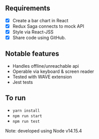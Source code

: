 ## Requirements

- [x] Create a bar chart in React
- [x] Redux Saga connects to mock API
- [x] Style via React-JSS
- [x] Share code using GitHub.

## Notable features

- Handles offline/unreachable api
- Operable via keyboard & screen reader
- Tested with WAVE extension
- Jest tests

## To run

- `yarn install`
- `npm run start`
- `npm run test`

Note: developed using Node v14.15.4
